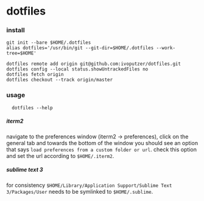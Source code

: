# dotfiles

### install

```
git init --bare $HOME/.dotfiles
alias dotfiles='/usr/bin/git --git-dir=$HOME/.dotfiles --work-tree=$HOME'

dotfiles remote add origin git@github.com:ivoputzer/dotfiles.git
dotfiles config --local status.showUntrackedFiles no
dotfiles fetch origin
dotfiles checkout --track origin/master
```

### usage

```
  dotfiles --help
```

##### iterm2
navigate to the preferences window (iterm2 -> preferences), click on the general tab and towards the bottom of the window you should see an option that says `load preferences from a custom folder or url`. check this option and set the url according to `$HOME/.iterm2`.

##### sublime text 3
for consistency `$HOME/Library/Application Support/Sublime Text 3/Packages/User` needs to be symlinked to `$HOME/.sublime`.
